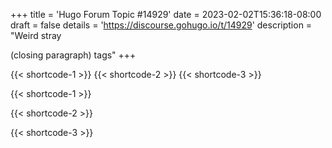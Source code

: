 +++
title = 'Hugo Forum Topic #14929'
date = 2023-02-02T15:36:18-08:00
draft = false
details = 'https://discourse.gohugo.io/t/14929'
description = "Weird stray </p> (closing paragraph) tags"
+++

{{< shortcode-1 >}}
{{< shortcode-2 >}}
{{< shortcode-3 >}}

<!-------->

{{< shortcode-1 >}}

{{< shortcode-2 >}}

{{< shortcode-3 >}}


